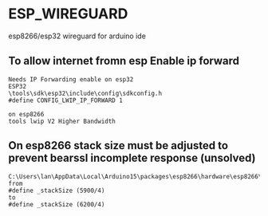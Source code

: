 # ESP_WIREGUARD
esp8266/esp32 wireguard for arduino ide

## To allow internet fromn esp Enable ip forward
```
Needs IP Forwarding enable on esp32
ESP32
\tools\sdk\esp32\include\config\sdkconfig.h
#define CONFIG_LWIP_IP_FORWARD 1

on esp8266
tools lwip V2 Higher Bandwidth
```
## On esp8266 stack size must be adjusted to prevent bearssl incomplete response (unsolved)
```
C:\Users\lan\AppData\Local\Arduino15\packages\esp8266\hardware\esp8266\2.6.3\cores\esp8266\StackThunk.cpp
from
#define _stackSize (5900/4)
to
#define _stackSize (6200/4)
```
